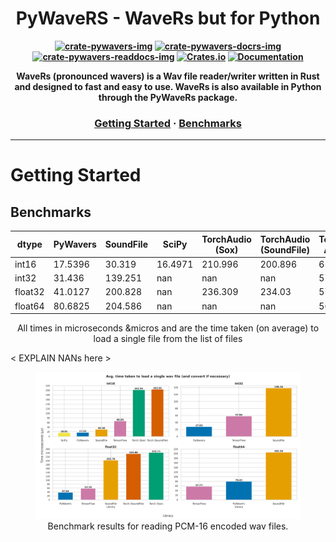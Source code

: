 
<div style="text-align: center;" align="center">
<h1>PyWaveRS - WaveRs but for Python</h1>


**<p style="text-align: center;"> [![crate-pywavers-img]][crate-pywavers] [![crate-pywavers-docrs-img]][pywavers-docrs] [![crate-pywavers-readdocs-img]][pywavers-readdocs] [![Crates.io][crate-img]][crate] [![Documentation][docs-img]][docs] </p>**

[crate-pywavers]: https://github.com/jmg049/pywavers

[crate-pywavers-img]: https://img.shields.io/badge/PyWavers-56B4E9?style=for-the-badge&labelColor=gray

[crate-pywavers-docrs-img]: https://img.shields.io/badge/Docs-56B4E9?style=for-the-badge&labelColor=gray


[crate-pywavers-readdocs-img]:  https://img.shields.io/badge/Read_The_Docs-56B4E9?style=for-the-badge&labelColor=gray

[crate]:         https://crates.io/crates/wavers

[crate-img]:     https://img.shields.io/badge/WaveRs-009E73?style=for-the-badge&labelColor=gray


[docs-img]:      https://img.shields.io/badge/docs-009E73.svg?style=for-the-badge&labelColor=gray

[docs]:          https://docs.rs/wavers

[pywavers-readdocs]: https://readthedocs.org/projects/pywavers

[pywavers-docrs]: https://docs.rs/pywavers

<p>
    <strong>
	WaveRs (pronounced wavers) is a Wav file reader/writer written in Rust and designed to fast and easy to use. WaveRs is also available in Python through the PyWaveRs package. 
    </strong>
</p>

<p>
    <h3>
        <a href="https://docs.rs/wavers">Getting Started</a>
        <span> · </span>
        <a href="">Benchmarks</a>
    </h3>
</p>
</div>

---

# Getting Started

## Benchmarks

<div align=center>

| dtype   |   PyWavers |   SoundFile |    SciPy |   TorchAudio (Sox) |   TorchAudio (SoundFile) |   TensorFlow Audio-IO |
|---------|------------|-------------|----------|--------------------|--------------------------|-----------------------|
| int16   |    17.5396 |      30.319 |  16.4971 |            210.996 |                  200.896 |               65.6674 |
| int32   |    31.436  |     139.251 | nan      |            nan     |                  nan     |               57.5891 |
| float32 |    41.0127 |     200.828 | nan      |            236.309 |                  234.03  |               57.4289 |
| float64 |    80.6825 |     204.586 | nan      |            nan     |                  nan     |               56.2501 |

All times in microseconds &micros and are the time taken (on average) to load a single file from the list of files
</div>

< EXPLAIN NANs here >

<div align=center>
<figure>
    <img src="readme_images/benchmarks.png" alt="Reading i16" width="1920"/>
    <figcaption>Benchmark results for reading PCM-16 encoded wav files.</figcaption>
</figure>
</div>

<!-- <div align=center>

<figure>
    <img src="readme_images/bench_int32.png" alt="Reading i32" width="1080"/>
    <figcaption>Benchmark results for reading PCM-32 encoded wav files.</figcaption>
</figure>
</div>

<div align=center>
<figure>
    <img src="readme_images/bench_float32.png" alt="Reading f32" width="1080"/>
    <figcaption>Benchmark results for reading Float32 encoded wav files.</figcaption>
</figure>
</div>

<div align=center>
<figure>
    <img src="readme_images/bench_float64.png" alt="Reading i16" width="1080"/>
    <figcaption>Benchmark results for reading Float64 encoded wav files.</figcaption>
</figure>
</div> -->